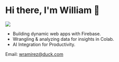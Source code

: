 # Hi there, I'm William 👋
![
](https://github.com/wplusr/wplusr.github.io/blob/main/huh-confused.gif)
* Building dynamic web apps with Firebase.
* Wrangling & analyzing data for insights in Colab.
* AI Integration for Productivity.

Email: wramirez@duck.com
